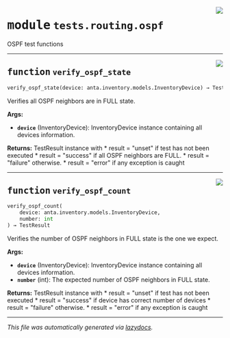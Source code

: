 <!-- markdownlint-disable -->

<a href="../../anta/tests/routing/ospf.py#L0"><img align="right" style="float:right;" src="https://img.shields.io/badge/-source-cccccc?style=flat-square"></a>

# <kbd>module</kbd> `tests.routing.ospf`
OSPF test functions 


---

<a href="../../anta/tests/routing/ospf.py#L9"><img align="right" style="float:right;" src="https://img.shields.io/badge/-source-cccccc?style=flat-square"></a>

## <kbd>function</kbd> `verify_ospf_state`

```python
verify_ospf_state(device: anta.inventory.models.InventoryDevice) → TestResult
```

Verifies all OSPF neighbors are in FULL state. 



**Args:**
 
 - <b>`device`</b> (InventoryDevice):  InventoryDevice instance containing all devices information. 



**Returns:**
 TestResult instance with * result = "unset" if test has not been executed * result = "success" if all OSPF neighbors are FULL. * result = "failure" otherwise. * result = "error" if any exception is caught 


---

<a href="../../anta/tests/routing/ospf.py#L36"><img align="right" style="float:right;" src="https://img.shields.io/badge/-source-cccccc?style=flat-square"></a>

## <kbd>function</kbd> `verify_ospf_count`

```python
verify_ospf_count(
    device: anta.inventory.models.InventoryDevice,
    number: int
) → TestResult
```

Verifies the number of OSPF neighbors in FULL state is the one we expect. 



**Args:**
 
 - <b>`device`</b> (InventoryDevice):  InventoryDevice instance containing all devices information. 
 - <b>`number`</b> (int):  The expected number of OSPF neighbors in FULL state. 



**Returns:**
 TestResult instance with * result = "unset" if test has not been executed * result = "success" if device has correct number of devices * result = "failure" otherwise. * result = "error" if any exception is caught 




---

_This file was automatically generated via [lazydocs](https://github.com/ml-tooling/lazydocs)._
